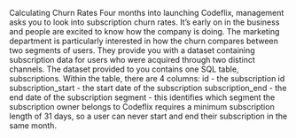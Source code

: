 Calculating Churn Rates
Four months into launching Codeflix, management asks you to look into subscription churn rates. It’s early on in the business and people are excited to know how the company is doing. The marketing department is particularly interested in how the churn compares between two segments of users. They provide you with a dataset containing subscription data for users who were acquired through two distinct channels. The dataset provided to you contains one SQL table, subscriptions. Within the table, there are 4 columns: id - the subscription id subscription_start - the start date of the subscription subscription_end - the end date of the subscription segment - this identifies which segment the subscription owner belongs to Codeflix requires a minimum subscription length of 31 days, so a user can never start and end their subscription in the same month.
